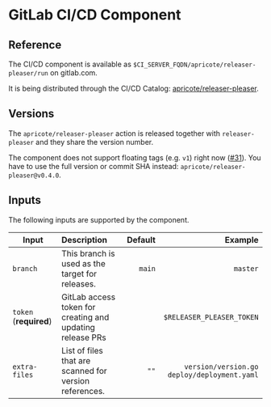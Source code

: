 # GitLab CI/CD Component

## Reference

The CI/CD component is available as `$CI_SERVER_FQDN/apricote/releaser-pleaser/run` on gitlab.com.

It is being distributed through the CI/CD Catalog: [apricote/releaser-pleaser](https://gitlab.com/explore/catalog/apricote/releaser-pleaser).

## Versions

The `apricote/releaser-pleaser` action is released together with `releaser-pleaser` and they share the version number.

The component does not support floating tags (e.g. `v1`) right now ([#31](https://github.com/apricote/releaser-pleaser/issues/31)). You have to use the full version or commit SHA instead: `apricote/releaser-pleaser@v0.4.0`.

## Inputs

The following inputs are supported by the component.

| Input                  | Description                                               | Default |                                                              Example |
| ---------------------- | :-------------------------------------------------------- | ------: | -------------------------------------------------------------------: |
| `branch`               | This branch is used as the target for releases.           |  `main` |                                                             `master` |
| `token` (**required**) | GitLab access token for creating and updating release PRs |         |                                            `$RELEASER_PLEASER_TOKEN` |
| `extra-files`          | List of files that are scanned for version references.    |    `""` | <pre><code>version/version.go<br>deploy/deployment.yaml</code></pre> |

